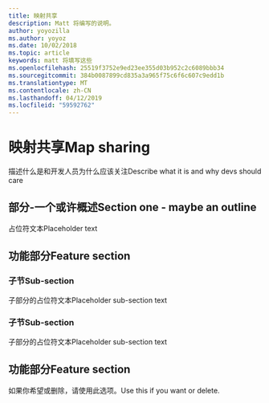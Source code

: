 ```yaml
---
title: 映射共享
description: Matt 将编写的说明。
author: yoyozilla
ms.author: yoyoz
ms.date: 10/02/2018
ms.topic: article
keywords: matt 将填写这些
ms.openlocfilehash: 25519f3752e9ed23ee355d03b952c2c6089bbb34
ms.sourcegitcommit: 384b0087899cd835a3a965f75c6f6c607c9edd1b
ms.translationtype: MT
ms.contentlocale: zh-CN
ms.lasthandoff: 04/12/2019
ms.locfileid: "59592762"
---
```

# <a name="map-sharing"></a><span data-ttu-id="c1e51-104">映射共享</span><span class="sxs-lookup"><span data-stu-id="c1e51-104">Map sharing</span></span>

<span data-ttu-id="c1e51-105">描述什么是和开发人员为什么应该关注</span><span class="sxs-lookup"><span data-stu-id="c1e51-105">Describe what it is and why devs should care</span></span>

## <a name="section-one---maybe-an-outline"></a><span data-ttu-id="c1e51-106">部分-一个或许概述</span><span class="sxs-lookup"><span data-stu-id="c1e51-106">Section one - maybe an outline</span></span>

<span data-ttu-id="c1e51-107">占位符文本</span><span class="sxs-lookup"><span data-stu-id="c1e51-107">Placeholder text</span></span>

## <a name="feature-section"></a><span data-ttu-id="c1e51-108">功能部分</span><span class="sxs-lookup"><span data-stu-id="c1e51-108">Feature section</span></span>

### <a name="sub-section"></a><span data-ttu-id="c1e51-109">子节</span><span class="sxs-lookup"><span data-stu-id="c1e51-109">Sub-section</span></span>

<span data-ttu-id="c1e51-110">子部分的占位符文本</span><span class="sxs-lookup"><span data-stu-id="c1e51-110">Placeholder sub-section text</span></span>

### <a name="sub-section"></a><span data-ttu-id="c1e51-111">子节</span><span class="sxs-lookup"><span data-stu-id="c1e51-111">Sub-section</span></span>

<span data-ttu-id="c1e51-112">子部分的占位符文本</span><span class="sxs-lookup"><span data-stu-id="c1e51-112">Placeholder sub-section text</span></span>

## <a name="feature-section"></a><span data-ttu-id="c1e51-113">功能部分</span><span class="sxs-lookup"><span data-stu-id="c1e51-113">Feature section</span></span>

<span data-ttu-id="c1e51-114">如果你希望或删除，请使用此选项。</span><span class="sxs-lookup"><span data-stu-id="c1e51-114">Use this if you want or delete.</span></span>
